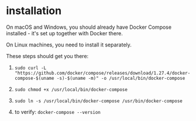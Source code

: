 # installation

On macOS and Windows, you should already have Docker Compose installed - it's set up together with Docker there.

On Linux machines, you need to install it separately.

These steps should get you there:

1. `sudo curl -L "https://github.com/docker/compose/releases/download/1.27.4/docker-compose-$(uname -s)-$(uname -m)" -o /usr/local/bin/docker-compose`

2. `sudo chmod +x /usr/local/bin/docker-compose`

3. `sudo ln -s /usr/local/bin/docker-compose /usr/bin/docker-compose`

4. to verify: `docker-compose --version`